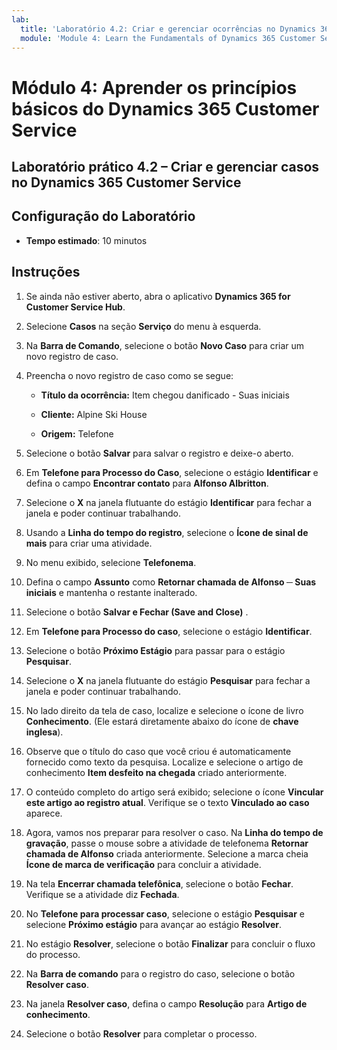 ```yaml
---
lab:
  title: 'Laboratório 4.2: Criar e gerenciar ocorrências no Dynamics 365 Customer Service'
  module: 'Module 4: Learn the Fundamentals of Dynamics 365 Customer Service'
---
```


<a name="module-4-learn-the-fundamentals-of-dynamics-365-customer-service"></a>Módulo 4: Aprender os princípios básicos do Dynamics 365 Customer Service
========================

## <a name="practice-lab-42---create-and-manage-cases-in-dynamics-365-customer-service"></a>Laboratório prático 4.2 – Criar e gerenciar casos no Dynamics 365 Customer Service

## <a name="lab-setup"></a>Configuração do Laboratório

  - **Tempo estimado**: 10 minutos

## <a name="instructions"></a>Instruções

1. Se ainda não estiver aberto, abra o aplicativo **Dynamics 365 for Customer Service Hub**. 

2. Selecione **Casos** na seção **Serviço** do menu à esquerda. 

3. Na **Barra de Comando**, selecione o botão **Novo Caso** para criar um novo registro de caso.

4. Preencha o novo registro de caso como se segue:

    - **Título da ocorrência:** Item chegou danificado - Suas iniciais

    - **Cliente:** Alpine Ski House

    - **Origem:** Telefone

5. Selecione o botão **Salvar** para salvar o registro e deixe-o aberto. 

6. Em **Telefone para Processo do Caso**, selecione o estágio **Identificar** e defina o campo **Encontrar contato** para **Alfonso Albritton**. 

7. Selecione o **X** na janela flutuante do estágio **Identificar** para fechar a janela e poder continuar trabalhando. 

8. Usando a **Linha do tempo do registro**, selecione o **Ícone de sinal de mais** para criar uma atividade. 

9. No menu exibido, selecione **Telefonema**.

10. Defina o campo **Assunto** como **Retornar chamada de Alfonso ─ Suas iniciais** e mantenha o restante inalterado. 

11. Selecione o botão **Salvar e Fechar (Save and Close)** . 

12. Em **Telefone para Processo do caso**, selecione o estágio **Identificar**.

13. Selecione o botão **Próximo Estágio** para passar para o estágio **Pesquisar**. 

14. Selecione o **X** na janela flutuante do estágio **Pesquisar** para fechar a janela e poder continuar trabalhando. 

15. No lado direito da tela de caso, localize e selecione o ícone de livro **Conhecimento**. (Ele estará diretamente abaixo do ícone de **chave inglesa**).

16. Observe que o título do caso que você criou é automaticamente fornecido como texto da pesquisa. Localize e selecione o artigo de conhecimento **Item desfeito na chegada** criado anteriormente. 

17. O conteúdo completo do artigo será exibido; selecione o ícone **Vincular este artigo ao registro atual**. Verifique se o texto **Vinculado ao caso** aparece. 

18. Agora, vamos nos preparar para resolver o caso. Na **Linha do tempo de gravação**, passe o mouse sobre a atividade de telefonema **Retornar chamada de Alfonso** criada anteriormente. Selecione a marca cheia **Ícone de marca de verificação** para concluir a atividade. 

19. Na tela **Encerrar chamada telefônica**, selecione o botão **Fechar**. Verifique se a atividade diz **Fechada**.

20. No **Telefone para processar caso**, selecione o estágio **Pesquisar** e selecione **Próximo estágio** para avançar ao estágio **Resolver**.

21. No estágio **Resolver**, selecione o botão **Finalizar** para concluir o fluxo do processo.

22. Na **Barra de comando** para o registro do caso, selecione o botão **Resolver caso**.

23. Na janela **Resolver caso**, defina o campo **Resolução** para **Artigo de conhecimento**. 

24. Selecione o botão **Resolver** para completar o processo.
